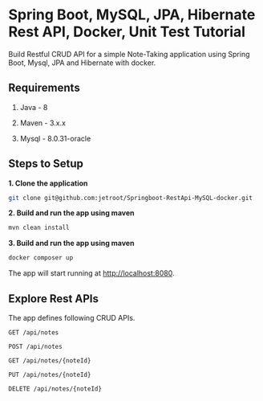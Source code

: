 # Spring Boot, MySQL, JPA, Hibernate Rest API, Docker, Unit Test Tutorial

Build Restful CRUD API for a simple Note-Taking application using Spring Boot, Mysql, JPA and Hibernate with docker.

## Requirements

1. Java - 8

2. Maven - 3.x.x

3. Mysql - 8.0.31-oracle

## Steps to Setup

**1. Clone the application**

```bash
git clone git@github.com:jetroot/Springboot-RestApi-MySQL-docker.git
```

**2. Build and run the app using maven**

```bash
mvn clean install
```

**3. Build and run the app using maven**

```bash
docker composer up
```

The app will start running at <http://localhost:8080>.

## Explore Rest APIs

The app defines following CRUD APIs.

    GET /api/notes
    
    POST /api/notes
    
    GET /api/notes/{noteId}
    
    PUT /api/notes/{noteId}
    
    DELETE /api/notes/{noteId}

